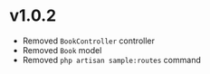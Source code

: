 # v1.0.2

- Removed `BookController` controller
- Removed `Book` model
- Removed `php artisan sample:routes` command

